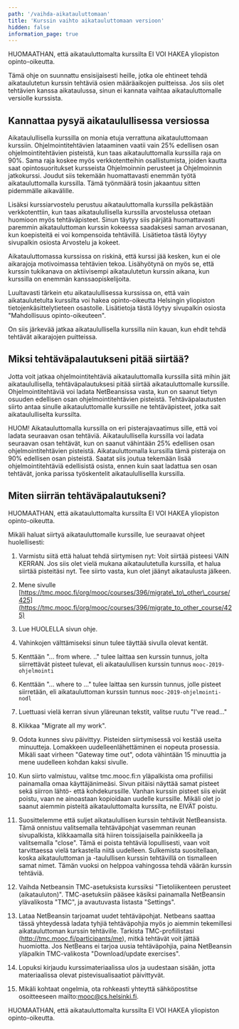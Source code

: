 ```yaml
---
path: '/vaihda-aikatauluttomaan'
title: 'Kurssin vaihto aikatauluttomaan versioon'
hidden: false
information_page: true
---
```


<notice>HUOMAATHAN, että aikatauluttomalta kurssilta EI VOI HAKEA yliopiston opinto-oikeutta.</notice>

Tämä ohje on suunnattu ensisijaisesti heille, jotka ole ehtineet tehdä aikataulutetun kurssin tehtäviä osien määräaikojen puitteissa. Jos siis olet tehtävien kanssa aikataulussa, sinun ei kannata vaihtaa aikatauluttomalle versiolle kurssista.

## Kannattaa pysyä aikataulullisessa versiossa

Aikataulullisella kurssilla on monia etuja verrattuna aikatauluttomaan kurssiin. Ohjelmointitehtävien lataaminen vaatii vain 25% edellisen osan ohjelmointitehtävien pisteistä, kun taas aikatauluttomalla kurssilla raja on 90%. Sama raja koskee myös verkkotentteihin osallistumista, joiden kautta saat opintosuoritukset kursseista Ohjelmoinnin perusteet ja Ohjelmoinnin jatkokurssi. Joudut siis tekemään huomattavasti enemmän työtä aikatauluttomalla kurssilla. Tämä työnmäärä tosin jakaantuu sitten pidemmälle aikavälille.

Lisäksi kurssiarvostelu perustuu aikatauluttomalla kurssilla pelkästään verkkotenttiin, kun taas aikataulullisella kurssilla arvostelussa otetaan huomioon myös tehtäväpisteet. Sinun täytyy siis pärjätä huomattavasti paremmin aikatauluttoman kurssin kokeessa saadaksesi saman arvosanan, kun koepisteitä ei voi kompensoida tehtävillä. Lisätietoa tästä löytyy sivupalkin osiosta Arvostelu ja kokeet.

Aikatauluttomassa kurssissa on riskinä, että kurssi jää kesken, kun ei ole aikarajoja motivoimassa tehtävien tekoa. Lisähyötynä on myös se, että kurssin tukikanava on aktiivisempi aikataulutetun kurssin aikana, kun kurssilla on enemmän kanssaopiskelijoita.

Luultavasti tärkein etu aikataulullisessa kurssissa on, että vain aikataulutetulta kurssilta voi hakea opinto-oikeutta Helsingin yliopiston tietojenkäsittelytieteen osastolle. Lisätietoja tästä löytyy sivupalkin osiosta "Mahdollisuus opinto-oikeuteen".

On siis järkevää jatkaa aikataulullisella kurssilla niin kauan, kun ehdit tehdä tehtävät aikarajojen puitteissa.

## Miksi tehtäväpalautukseni pitää siirtää?

Jotta voit jatkaa ohjelmointitehtäviä aikatauluttomalla kurssilla siitä mihin jäit aikataulullisella, tehtäväpalautuksesi pitää siirtää aikatauluttomalle kurssille. Ohjelmointitehtäviä voi ladata NetBeansissa vasta, kun on saanut tietyn osuuden edellisen osan ohjelmointitehtävien pisteistä. Tehtäväpalautusten siirto antaa sinulle aikatauluttomalle kurssille ne tehtäväpisteet, jotka sait aikataululliselta kurssilta.

HUOM! Aikatauluttomalla kurssilla on eri pisterajavaatimus sille, että voi ladata seuraavan osan tehtäviä. Aikataulullisella kurssilla voi ladata seuraavan osan tehtävät, kun on saanut vähintään 25% edellisen osan ohjelmointitehtävien pisteistä. Aikatauluttomalla kurssilla tämä pisteraja on 90% edellisen osan pisteistä. Saatat siis joutua tekemään lisää ohjelmointitehtäviä edellisistä osista, ennen kuin saat ladattua sen osan tehtävät, jonka parissa työskentelit aikataulullisellla kurssilla.

## Miten siirrän tehtäväpalautukseni?

<notice>HUOMAATHAN, että aikatauluttomalta kurssilta EI VOI HAKEA yliopiston opinto-oikeutta.</notice>

Mikäli haluat siirtyä aikatauluttomalle kurssille, lue seuraavat ohjeet huolellisesti:

1) Varmistu siitä että haluat tehdä siirtymisen nyt: Voit siirtää pisteesi VAIN KERRAN. Jos siis olet vielä mukana aikataulutetulla kurssilla, et halua siirtää pisteitäsi nyt. Tee siirto vasta, kun olet jäänyt aikataulusta jälkeen.

2) Mene sivulle [https://tmc.mooc.fi/org/mooc/courses/396/migrate\_to\_other\_course/425](https://tmc.mooc.fi/org/mooc/courses/396/migrate_to_other_course/425)

3) Lue HUOLELLA sivun ohje.

4) Vahinkojen välttämiseksi sinun tulee täyttää sivulla olevat kentät.

5) Kenttään "... from where. .." tulee laittaa sen kurssin tunnus, jolta siirrettävät pisteet tulevat, eli aikataulullisen kurssin tunnus ```mooc-2019-ohjelmointi```

6) Kenttään "... where to ..." tulee laittaa sen kurssin tunnus, jolle pisteet siirretään, eli aikatauluttoman kurssin tunnus ```mooc-2019-ohjelmointi-nodl```

7) Luettuasi vielä kerran sivun yläreunan tekstit, valitse ruutu "I've read..."

8) Klikkaa "Migrate all my work".

9) Odota kunnes sivu päivittyy. Pisteiden siirtymisessä voi kestää useita minuutteja. Lomakkeen uudelleenlähettäminen ei nopeuta prosessia. Mikäli saat virheen "Gateway time out", odota vähintään 15 minuuttia ja mene uudelleen kohdan kaksi sivulle.

10) Kun siirto valmistuu, valitse tmc.mooc.fi:n yläpalkista oma profiilisi painamalla omaa käyttäjänimeäsi. Sivun pitäisi näyttää samat pisteet sekä siirron lähtö- että kohdekurssille. Vanhan kurssin pisteet siis eivät poistu, vaan ne ainoastaan kopioidaan uudelle kurssille. Mikäli olet jo saanut aiemmin pisteitä aikatauluttomalta kurssilta, ne EIVÄT poistu.

11) Suosittelemme että suljet aikataulullisen kurssin tehtävät NetBeansista. Tämä onnistuu valitsemalla tehtäväpohjat vasemman reunan sivupalkista, klikkaamalla sitä hiiren toissijaisella painikkeella ja valitsemalla "close". Tämä ei poista tehtäviä lopullisesti, vaan voit tarvittaessa vielä tarkastella niitä uudelleen. Sulkemista suositellaan, koska aikatauluttoman ja -taulullisen kurssin tehtävillä on tismalleen samat nimet. Tämän vuoksi on helppoa vahingossa tehdä väärän kurssin tehtäviä.

12) Vaihda Netbeansin TMC-asetuksista kurssiksi "Tietoliikenteen perusteet (aikatauluton)". TMC-asetuksiin pääsee käsiksi painamalla NetBeansin ylävalikosta "TMC", ja avautuvasta listasta "Settings".

13) Lataa NetBeansin tarjoamat uudet tehtäväpohjat. Netbeans saattaa tässä yhteydessä ladata tyhjiä tehtäväpohjia myös jo aiemmin tekemillesi aikatauluttoman kurssin tehtäville. Tarkista TMC-profiilistasi (http://tmc.mooc.fi/participants/me), mitkä tehtävät voit jättää huomiotta. Jos NetBeans ei tarjoa uusia tehtäväpohjia, paina NetBeansin yläpalkin TMC-valikosta "Download/update exercises".

14) Lopuksi kirjaudu kurssimateriaalissa ulos ja uudestaan sisään, jotta materiaalissa olevat pistevisualisaatiot päivittyvät.

15) Mikäli kohtaat ongelmia, ota rohkeasti yhteyttä sähköpostitse osoitteeseen mailto:mooc@cs.helsinki.fi.

<notice>HUOMAATHAN, että aikatauluttomalta kurssilta EI VOI HAKEA yliopiston opinto-oikeutta.</notice>
